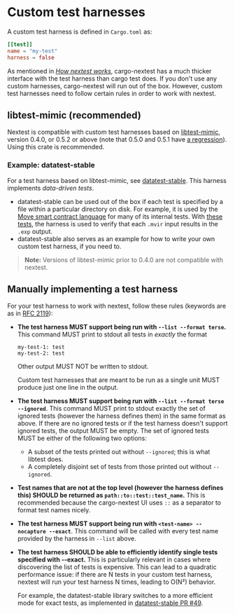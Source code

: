 # Custom test harnesses

A custom test harness is defined in `Cargo.toml` as:

```toml
[[test]]
name = "my-test"
harness = false
```

As mentioned in [_How nextest works_](how-it-works.md), cargo-nextest has a much thicker interface with the test harness than cargo test does. If you don't use any custom harnesses, cargo-nextest will run out of the box. However, custom test harnesses need to follow certain rules in order to work with nextest.

## libtest-mimic (recommended)

Nextest is compatible with custom test harnesses based on [libtest-mimic](https://github.com/LukasKalbertodt/libtest-mimic), version 0.4.0, or 0.5.2 or above (note that 0.5.0 and 0.5.1 have [a regression](https://github.com/nextest-rs/datatest-stable/pull/5)). Using this crate is recommended.

### Example: datatest-stable

For a test harness based on libtest-mimic, see [datatest-stable](https://github.com/nextest-rs/datatest-stable). This harness implements _data-driven tests_.

- datatest-stable can be used out of the box if each test is specified by a file within a particular directory on disk. For example, it is used by the [Move smart contract language](https://github.com/move-language/move) for many of its internal tests. With [these tests](https://github.com/move-language/move/tree/dfd7cf14a32f8182ddd9f39e9da086c29cb20b7b/language/move-ir-compiler/transactional-tests/tests/bytecode-generation/declarations), the harness is used to verify that each `.mvir` input results in the `.exp` output.
- datatest-stable also serves as an example for how to write your own custom test harness, if you need to.

> **Note:** Versions of libtest-mimic prior to 0.4.0 are not compatible with nextest.

## Manually implementing a test harness

For your test harness to work with nextest, follow these rules (keywords are as in [RFC 2119]):

[RFC 2119]: https://datatracker.ietf.org/doc/html/rfc2119

- **The test harness MUST support being run with `--list --format terse`.** This command MUST print to stdout all tests in _exactly_ the format

  ```
  my-test-1: test
  my-test-2: test
  ```

  Other output MUST NOT be written to stdout.

  Custom test harnesses that are meant to be run as a single unit MUST produce just one line in the output.

- **The test harness MUST support being run with `--list --format terse --ignored`**. This command MUST print to stdout exactly the set of ignored tests (however the harness defines them) in the same format as above. If there are no ignored tests or if the test harness doesn't support ignored tests, the output MUST be empty. The set of ignored tests MUST be either of the following two options:
  - A subset of the tests printed out without `--ignored`; this is what libtest does.
  - A completely disjoint set of tests from those printed out without `--ignored`.
- **Test names that are not at the top level (however the harness defines this) SHOULD be returned as `path::to::test::test_name`.** This is recommended because the cargo-nextest UI uses `::` as a separator to format test names nicely.
- **The test harness MUST support being run with `<test-name> --nocapture --exact`**. This command will be called with every test name provided by the harness in `--list` above.
- **The test harness SHOULD be able to efficiently identify single tests specified with --exact.** This is particularly relevant in cases where discovering the list of tests is expensive. This can lead to a quadratic performance issue: if there are N tests in your custom test harness, nextest will run your test harness N times, leading to O(N²) behavior.

  For example, the datatest-stable library switches to a more efficient mode for exact tests, as implemented in [datatest-stable PR #49](https://github.com/nextest-rs/datatest-stable/pull/49).
